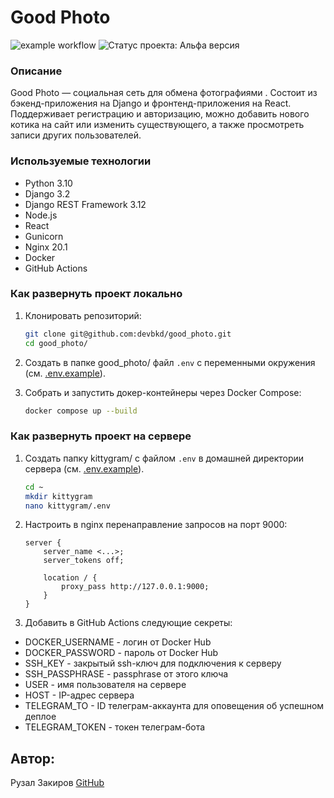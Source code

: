 # Good Photo
![example workflow](https://github.com/devbkd/good_photo/actions/workflows/main.yml/badge.svg) ![Статус проекта: Альфа версия](https://img.shields.io/badge/%D0%A1%D1%82%D0%B0%D1%82%D1%83%D1%81-%D0%90%D0%BB%D1%8C%D1%84%D0%B0%20%D0%B2%D0%B5%D1%80%D1%81%D0%B8%D1%8F-yellowgreen.svg)

### Описание
Good Photo — социальная сеть для обмена фотографиями . Состоит из бэкенд-приложения на Django и фронтенд-приложения на React. Поддерживает регистрацию и авторизацию, можно добавить нового котика на сайт или изменить существующего, а также просмотреть записи других пользователей.

### Используемые технологии
- Python 3.10
- Django 3.2
- Django REST Framework 3.12
- Node.js
- React
- Gunicorn
- Nginx 20.1
- Docker
- GitHub Actions

### Как развернуть проект локально
1. Клонировать репозиторий:
    ```bash
    git clone git@github.com:devbkd/good_photo.git
    cd good_photo/
    ```

2. Создать в папке good_photo/ файл `.env` с переменными окружения (см. [.env.example](.env.example)).

3. Собрать и запустить докер-контейнеры через Docker Compose:
    ```bash
    docker compose up --build
    ```

### Как развернуть проект на сервере
1. Создать папку kittygram/ с файлом `.env` в домашней директории сервера (см. [.env.example](.env.example)).
    ```bash
    cd ~
    mkdir kittygram
    nano kittygram/.env
    ```
2. Настроить в nginx перенаправление запросов на порт 9000:
    ```nginx
    server {
        server_name <...>;
        server_tokens off;

        location / {
            proxy_pass http://127.0.0.1:9000;
        }
    }
    ```
3. Добавить в GitHub Actions следующие секреты:
- DOCKER_USERNAME - логин от Docker Hub
- DOCKER_PASSWORD - пароль от Docker Hub
- SSH_KEY - закрытый ssh-ключ для подключения к серверу
- SSH_PASSPHRASE - passphrase от этого ключа
- USER - имя пользователя на сервере
- HOST - IP-адрес сервера
- TELEGRAM_TO - ID телеграм-аккаунта для оповещения об успешном деплое
- TELEGRAM_TOKEN - токен телеграм-бота

## Автор:
Рузал Закиров [GitHub](https://github.com/devbkd/)
